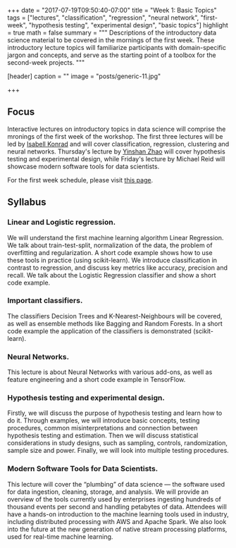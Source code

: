 +++
date = "2017-07-19T09:50:40-07:00"
title = "Week 1: Basic Topics"
tags = ["lectures", "classification", "regression", "neural network", "first-week", "hypothesis testing", "experimental design", "basic topics"]
highlight = true
math = false
summary = """
Descriptions of the introductory data science material to be covered in the mornings of the first week. These introductory lecture topics will familiarize participants with domain-specific jargon and concepts, and serve as the starting point of a toolbox for the second-week projects.
"""

[header]
  caption = ""
  image = "posts/generic-11.jpg"

+++

## Focus

Interactive lectures on introductory topics in data science will comprise the
mronings of the first week of the workshop. The first three lectures will be
led by
[Isabell Konrad](https://www.ischool.berkeley.edu/people/isabell-konrad) and
will cover classification, regression, clustering and neural
networks. Thursday's lecture by [Yinshan Zhao](http://epims.med.ubc.ca/our-team/faculty/yinshan-zhao/) will cover hypothesis testing and experimental
design, while Friday's lecture by Michael Reid will showcase modern software
tools for data scientists.

For the first week schedule, please visit [this page](../../talk/first-week-schedule).

## Syllabus

### Linear and Logistic regression.
We will understand the first machine learning algorithm Linear Regression. We
talk about train-test-split, normalization of the data, the problem of
overfitting and regularization. A short code example shows how to use these
tools in practice (using scikit-learn). We introduce classification in contrast
to regression, and discuss key metrics like accuracy, precision and recall. We
talk about the Logistic Regression classifier and show a short code example.

### Important classifiers.
The classifiers Decision Trees and K-Nearest-Neighbours will be covered, as
well as ensemble methods like Bagging and Random Forests. In a short code
example the application of the classifiers is demonstrated (scikit-learn).

### Neural Networks.
This lecture is about Neural Networks with various add-ons, as well as feature
engineering and a short code example in TensorFlow.

### Hypothesis testing and experimental design.
Firstly, we will discuss the purpose of hypothesis testing and learn how to do it. Through examples, we will introduce basic concepts, testing procedures, common misinterpretations and connection between hypothesis testing and estimation. Then we will discuss statistical considerations in study designs, such as sampling, controls, randomization, sample size and power. Finally, we will look into multiple testing procedures. 

### Modern Software Tools for Data Scientists.
This lecture will cover the “plumbing” of data science — the software used for data ingestion, cleaning, storage, and analysis. We will provide an overview of the tools currently used by enterprises ingesting hundreds of thousand events per second and handling petabytes of data. Attendees will have a hands-on introduction to the machine learning tools used in industry, including distributed processing with AWS and Apache Spark. We also look into the future at the new generation of native stream processing platforms, used for real-time machine learning.
